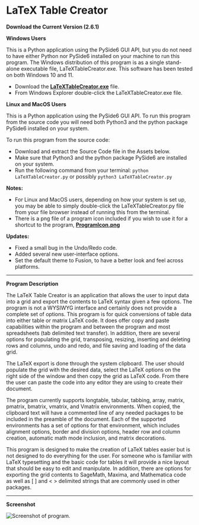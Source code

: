 # LaTeX Table Creator

**Download the Current Version (2.6.1)**

**Windows Users**

This is a Python application using the PySide6 GUI API, but you do not need to have either Python nor PySide6 installed on your machine to run this program. The Windows distribution of this program is as a single stand-alone executable file, LaTeXTableCreator.exe.  This software has been tested on both Windows 10 and 11.

- Download the **[LaTeXTableCreator.exe](https://github.com/mathprofdes/LaTeX-Table-Creator/releases/download/v2.6.1/LaTeXTableCreator.exe)** file.
- From Windows Explorer double-click the LaTeXTableCreator.exe file.

**Linux and MacOS Users**

This is a Python application using the PySide6 GUI API. To run this program from the source code you will need both Python3 and the python package PySide6 installed on your system.

To run this program from the source code:

- Download and extract the Source Code file in the Assets below.
- Make sure that Python3 and the python package PySide6 are installed on your system.
- Run the following command from your terminal: `python LaTeXTableCreator.py` or possibly `python3 LaTeXTableCreator.py`

**Notes:** 
- For Linux and MacOS users, depending on how your system is set up, you may be able to simply double-click the LaTeXTableCreator.py file from your file browser instead of running this from the terminal.
- There is a png file of a program icon included if you wish to use it for a shortcut to the program, **[ProgramIcon.png](https://github.com/mathprofdes/LaTeX-Table-Creator/releases/download/v2.6.1/ProgramIcon.png)**

**Updates:** 
- Fixed a small bug in the Undo/Redo code.
- Added several new user-interface options.
- Set the default theme to Fusion, to have a better look and feel across platforms.  

---

**Program Description**

The LaTeX Table Creator is an application that allows the user to input data into a grid and export the contents to LaTeX syntax given a few options. The program is not a WYSIWYG interface and certainly does not provide a complete set of options. This program is for quick conversions of table data into either table or matrix LaTeX code. It does offer copy and paste capabilities within the program and between the program and most spreadsheets (tab delimited text transfer). In addition, there are several options for populating the grid, transposing, resizing, inserting and deleting rows and columns, undo and redo, and file saving and loading of the data grid.

The LaTeX export is done through the system clipboard. The user should populate the grid with the desired data, select the LaTeX options on the right side of the window and then copy the grid as LaTeX code. From there the user can paste the code into any editor they are using to create their document.

The program currently supports longtable, tabular, tabbing, array, matrix, pmatrix, bmatrix, vmatrix, and Vmatrix environments. When copied, the clipboard text will have a commented line of any needed packages to be included in the preamble of the document. Each of the supported environments has a set of options for that environment, which includes alignment options, border and division options, header row and column creation, automatic math mode inclusion, and matrix decorations.

This program is designed to make the creation of LaTeX tables easier but is not designed to do everything for the user. For someone who is familiar with LaTeX typesetting and the basic code for tables it will provide a nice layout that should be easy to edit and manipulate. In addition, there are options for exporting the grid contents to SageMath, Maxima, and Mathematica code as well as [ ] and < > delimited strings that are commonly used in other packages.

---

**Screenshot**

![Screenshot of program.](https://github.com/mathprofdes/LaTeX-Table-Creator/releases/download/v2.6.1/LaTeXTableCreatorScreenshot.png)
